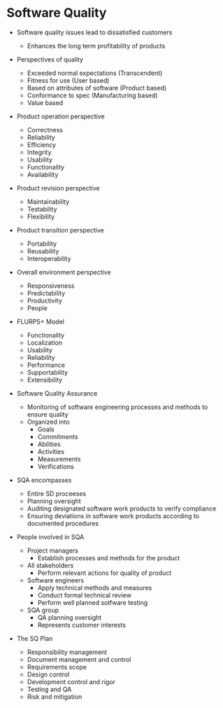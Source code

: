 # Software Quality

- Software quality issues lead to dissatisfied customers
  - Enhances the long term profitability of products

- Perspectives of quality
  - Exceeded normal expectations (Transcendent)
  - Fitness for use (User based)
  - Based on attributes of software (Product based)
  - Conformance to spec (Manufacturing based)
  - Value based 

- Product operation perspective
  - Correctness
  - Reliability
  - Efficiency
  - Integrity
  - Usability
  - Functionality
  - Availability

- Product revision perspective
  - Maintainability
  - Testability
  - Flexibility

- Product transition perspective
  - Portability
  - Reusability
  - Interoperability

- Overall environment perspective
  - Responsiveness
  - Predictability
  - Productivity
  - People

- FLURPS+ Model
  - Functionality
  - Localization
  - Usability
  - Reliability
  - Performance
  - Supportability
  - Extensibility

- Software Quality Assurance
  - Monitoring of software engineering processes and methods to ensure quality
  - Organized into
    - Goals
    - Commitments
    - Abilities
    - Activities
    - Measurements
    - Verifications

- SQA encompasses
  - Entire SD proceeses
  - Planning oversight
  - Auditing designated software work products to verify compliance
  - Ensuring deviations in software work products according to documented procedures

- People involved in SQA
  - Project managers
    - Establish processes and methods for the product
  - All stakeholders
    - Perform relevant actions for quality of product
  - Software engineers
    - Apply technical methods and measures
    - Conduct formal technical review
    - Perform well planned sotfware testing
  - SQA group
    - QA planning oversight
    - Represents customer interests

- The SQ Plan
  - Responsibility management
  - Document management and control
  - Requirements scope
  - Design control
  - Development control and rigor
  - Testing and QA
  - Risk and mitigation
